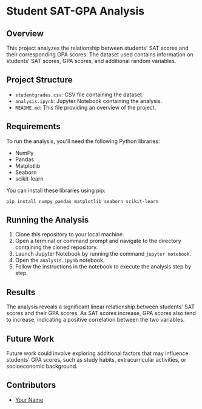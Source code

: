 # Student SAT-GPA Analysis

## Overview
This project analyzes the relationship between students' SAT scores and their corresponding GPA scores. The dataset used contains information on students' SAT scores, GPA scores, and additional random variables.

## Project Structure
- `studentgrades.csv`: CSV file containing the dataset.
- `analysis.ipynb`: Jupyter Notebook containing the analysis.
- `README.md`: This file providing an overview of the project.

## Requirements
To run the analysis, you'll need the following Python libraries:
- NumPy
- Pandas
- Matplotlib
- Seaborn
- scikit-learn

You can install these libraries using pip:
```
pip install numpy pandas matplotlib seaborn scikit-learn
```

## Running the Analysis
1. Clone this repository to your local machine.
2. Open a terminal or command prompt and navigate to the directory containing the cloned repository.
3. Launch Jupyter Notebook by running the command `jupyter notebook`.
4. Open the `analysis.ipynb` notebook.
5. Follow the instructions in the notebook to execute the analysis step by step.

## Results
The analysis reveals a significant linear relationship between students' SAT scores and their GPA scores. As SAT scores increase, GPA scores also tend to increase, indicating a positive correlation between the two variables.

## Future Work
Future work could involve exploring additional factors that may influence students' GPA scores, such as study habits, extracurricular activities, or socioeconomic background.

## Contributors
- [Your Name](https://github.com/yourusername)
